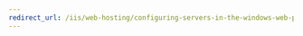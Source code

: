 ```yaml
---
redirect_url: /iis/web-hosting/configuring-servers-in-the-windows-web-platform/preparing-the-file-serve-deployment
---
```

